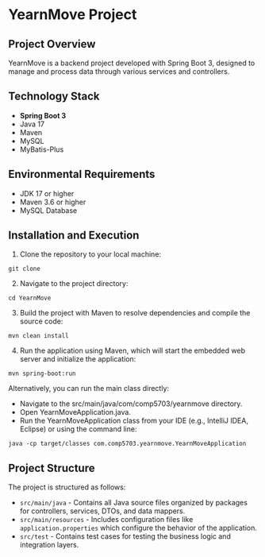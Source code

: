 # YearnMove Project

## Project Overview
YearnMove is a backend project developed with Spring Boot 3, designed to manage and process data through various services and controllers.

## Technology Stack
- **Spring Boot 3**
- Java 17
- Maven
- MySQL
- MyBatis-Plus

## Environmental Requirements
- JDK 17 or higher
- Maven 3.6 or higher
- MySQL Database

## Installation and Execution
1. Clone the repository to your local machine:
```
git clone 
```
2. Navigate to the project directory:
```
cd YearnMove
```
3. Build the project with Maven to resolve dependencies and compile the source code:
```
mvn clean install
```
4. Run the application using Maven, which will start the embedded web server and initialize the application:
```
mvn spring-boot:run
```
Alternatively, you can run the main class directly:
* Navigate to the src/main/java/com/comp5703/yearnmove directory.
* Open YearnMoveApplication.java.
* Run the YearnMoveApplication class from your IDE (e.g., IntelliJ IDEA, Eclipse) or using the command line:
```
java -cp target/classes com.comp5703.yearnmove.YearnMoveApplication
```
## Project Structure

The project is structured as follows:
- `src/main/java` - Contains all Java source files organized by packages for controllers, services, DTOs, and data mappers.
- `src/main/resources` - Includes configuration files like `application.properties` which configure the behavior of the application.
- `src/test` - Contains test cases for testing the business logic and integration layers.


